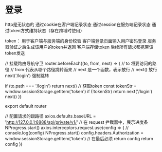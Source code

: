 # 登录

http是无状态的
通过cookie在客户端记录状态
通过session在服务端记录状态
通过token方式维持状态（存在跨域时使用）


token： 用于客户端与服务端的身份校验
客户端登录页面输入用户密码登录
服务器验证之后生成该用户的token并返回
客户端存储token
后续所有请求都携带该token发送


// 挂载路由导航守卫
router.beforeEach((to, from, next) => {
  // to 将要访问的路径
  // from 代表从哪个路径跳转而来
  // next 是一个函数，表示放行
  //     next()  放行    next('/login')  强制跳转

  if (to.path === '/login') return next()
  // 获取token
  const tokenStr = window.sessionStorage.getItem('token')
  if (!tokenStr) return next('/login')
  next()
})

export default router



// 配置请求的跟路径
axios.defaults.baseURL = 'http://127.0.0.1:8888/api/private/v1/'
// 在 request 拦截器中，展示进度条 NProgress.start()
axios.interceptors.request.use(config => {
  // console.log(config)
  NProgress.start()
  config.headers.Authorization = window.sessionStorage.getItem('token')
  // 在最后必须 return config
  return config
})